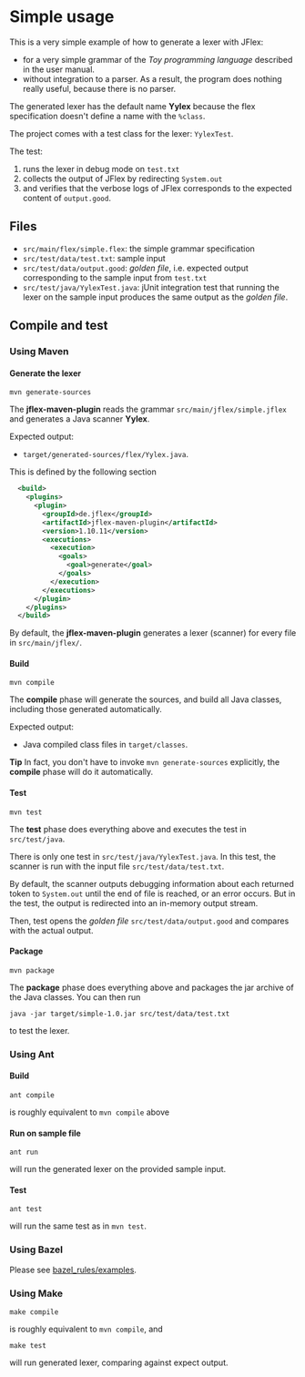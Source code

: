 <!--
  Copyright 2020, Gerwin Klein, Régis Décamps, Steve Rowe
  SPDX-License-Identifier: CC-BY-SA-4.0
-->

# Simple usage

This is a very simple example of how to generate a lexer with JFlex:

- for a very simple grammar of the _Toy programming language_
  described in the user manual.
- without integration to a parser. As a result, the program
  does nothing really useful, because there is no parser.

The generated lexer has the default name **Yylex** because the flex
specification doesn't define a name with the `%class`.

The project comes with a test class for the lexer: `YylexTest`.

The test:

1. runs the lexer in debug mode on `test.txt`
2. collects the output of JFlex by redirecting `System.out`
3. and verifies that the verbose logs of JFlex corresponds to
   the expected content of `output.good`.


## Files

* `src/main/flex/simple.flex`:
  the simple grammar specification
* `src/test/data/test.txt`:
  sample input
* `src/test/data/output.good`:
  _golden file_, i.e. expected output corresponding to the sample input from `test.txt`
* `src/test/java/YylexTest.java`:
   jUnit integration test that running the lexer on the sample input produces
   the same output as the _golden file_.


## Compile and test

### Using Maven

#### Generate the lexer

    mvn generate-sources

The **jflex-maven-plugin** reads the grammar `src/main/jflex/simple.jflex`
and generates a Java scanner **Yylex**.

Expected output:

* `target/generated-sources/flex/Yylex.java`.

This is defined by the following section

```xml
  <build>
    <plugins>
      <plugin>
        <groupId>de.jflex</groupId>
        <artifactId>jflex-maven-plugin</artifactId>
        <version>1.10.11</version>
        <executions>
          <execution>
            <goals>
              <goal>generate</goal>
            </goals>
          </execution>
        </executions>
      </plugin>
    </plugins>
  </build>
```

By default, the **jflex-maven-plugin** generates a lexer (scanner) for every
file in `src/main/jflex/`.

#### Build

    mvn compile

The **compile** phase will generate the sources, and build all Java classes,
including those generated automatically.

Expected output:

* Java compiled class files in `target/classes`.

**Tip** In fact, you don't have to invoke `mvn generate-sources` explicitly,
the **compile** phase will do it automatically.

#### Test

    mvn test

The **test** phase does everything above and executes the test in `src/test/java`.

There is only one test in `src/test/java/YylexTest.java`.
In this test, the scanner is run with the input file `src/test/data/test.txt`.

By default, the scanner outputs debugging information about each returned
token to `System.out` until the end of file is reached, or an error occurs.
But in the test, the output is redirected into an in-memory output stream.

Then, test opens the _golden file_ `src/test/data/output.good` and compares
with the actual output.


#### Package

    mvn package

The **package** phase does everything above and packages the jar archive of the Java classes. You can then run

    java -jar target/simple-1.0.jar src/test/data/test.txt

to test the lexer.

### Using Ant

#### Build

    ant compile

is roughly equivalent to `mvn compile` above

#### Run on sample file

    ant run

will run the generated lexer on the provided sample input.

#### Test

    ant test

will run the same test as in `mvn test`.

### Using Bazel

Please see [bazel_rules/examples](https://github.com/jflex-de/bazel_rules).


### Using Make

    make compile

is roughly equivalent to `mvn compile`, and

    make test

will run generated lexer, comparing against expect output.